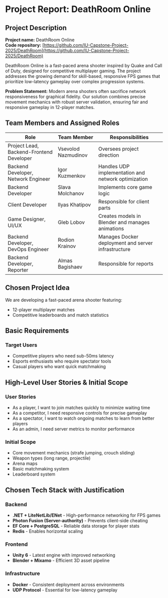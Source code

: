 # Project Report: DeathRoom Online

## Project Description

**Project name:** DeathRoom Online  
**Code repository:** [https://github.com/IU-Capstone-Project-2025/DeathRoom](https://github.com/IU-Capstone-Project-2025/DeathRoom)

DeathRoom Online is a fast-paced arena shooter inspired by Quake and Call of Duty, designed for competitive multiplayer gaming. The project addresses the growing demand for skill-based, responsive FPS games that prioritize low-latency gameplay over complex progression systems.

**Problem Statement:** Modern arena shooters often sacrifice network responsiveness for graphical fidelity. Our solution combines precise movement mechanics with robust server validation, ensuring fair and responsive gameplay in 12-player matches.

## Team Members and Assigned Roles

| Role | Team Member | Responsibilities |
|------|------------|------------------|
| Project Lead, Backend-Frontend Developer | Vsevolod Nazmudinov | Oversees project direction |
| Backend Developer, Network Engineer | Igor Kuzmenkov | Handles UDP implementation and network optimization |
| Backend Developer | Slava Molchanov | Implements core game logic |
| Client Developer | Ilyas Khatipov | Responsible for client parts |
| Game Designer, UI/UX | Gleb Lobov | Creates models in Blender and manages animations |
| Backend Developer, DevOps Engineer | Rodion Krainov | Manages Docker deployment and server infrastructure |
| Backend Developer, Reporter | Almas Bagishaev | Responsible for reports |

## Chosen Project Idea

We are developing a fast-paced arena shooter featuring:
- 12-player multiplayer matches
- Competitive leaderboards and match statistics

## Basic Requirements

### Target Users
- Competitive players who need sub-50ms latency
- Esports enthusiasts who require spectator tools
- Casual players who want quick matchmaking

## High-Level User Stories & Initial Scope

### User Stories
- As a player, I want to join matches quickly to minimize waiting time
- As a competitor, I need responsive controls for precise gameplay
- As a spectator, I want to watch ongoing matches to learn from better players
- As an admin, I need server metrics to monitor performance

### Initial Scope
- Core movement mechanics (strafe jumping, crouch sliding)
- Weapon types (long range, projectile)
- Arena maps
- Basic matchmaking system
- Leaderboard system

## Chosen Tech Stack with Justification

### Backend
- **.NET + LiteNetLib/ENet** - High-performance networking for FPS games
- **Photon Fusion (Server-authority)** - Prevents client-side cheating
- **EF Core + PostgreSQL** - Reliable data storage for player stats
- **Redis** - Enables horizontal scaling

### Frontend
- **Unity 6** - Latest engine with improved networking
- **Blender + Mixamo** - Efficient 3D asset pipeline

### Infrastructure
- **Docker** - Consistent deployment across environments
- **UDP Protocol** - Essential for low-latency gameplay